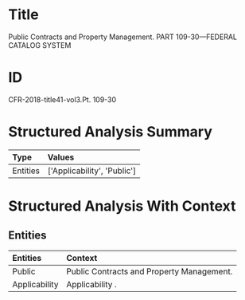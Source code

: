 # Title

 Public Contracts and Property Management. PART 109-30—FEDERAL CATALOG SYSTEM


# ID

 CFR-2018-title41-vol3.Pt. 109-30


# Structured Analysis Summary

| Type     | Values                      |
|:---------|:----------------------------|
| Entities | ['Applicability', 'Public'] |


# Structured Analysis With Context

 


## Entities

| Entities      | Context                                    |
|:--------------|:-------------------------------------------|
| Public        | Public  Contracts and Property Management. |
| Applicability | Applicability .                            |


